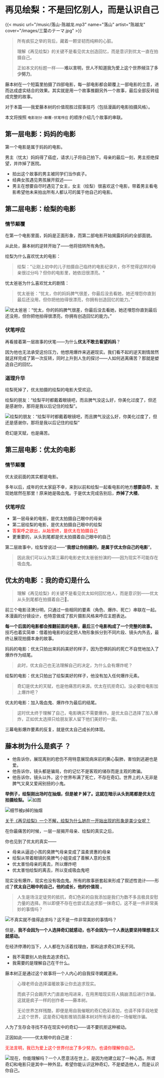 # 再见绘梨：不是回忆别人，而是认识自己


{{< music url="/music/落山-陈越龙.mp3" name="落山" artist="陈越龙" cover="/images/三葉のテーマ.jpg" >}} 

> 所有疯狂之举的背后，藏着一颗坚韧而纯粹的心脏。
> 
>理解《再见绘梨》的关键不是看见优太创造回忆，而是意识到优太一直在拍摄自己。
>
>正如本文的标题一样——**难以言明，世人不知道我为爱上这个世界倾注了多少努力**。

藤本树在一个短篇里拍摄了四部电影，每一部电影都会颠覆上一部电影的立意，进而达成虚实结合的效果。其实就是用一个故事推翻另外一个故事，最后全部反转组成完整的故事。

对于本篇——我爱藤本树的价值观胜过叙事技巧（包括漫画的电影拍摄风格）。

本文将按照 `电影划分-颠覆-伏笔呼应` 的顺序介绍几个故事的串联。

## 第一层电影：妈妈的电影

第一个电影是属于妈妈的电影。

男主（忧太）妈妈得了癌症，请求儿子将自己拍下。母亲的最后一刻，男主拒绝探望，并炸掉了医院。

- 拍出这个故事的男主被同学们当作疯子。
- 经典女孩遇见男孩展开叙述——
- 男主在想要自尽时遇见了女主，女主（绘梨）很喜欢这个电影，带着男主看电影希望他未来拍出所有人都认可的属于他自己的电影。

## 第二层电影：绘梨的电影

### 情节颠覆

在第一个电影里面，妈妈是正面形象，而第二部电影开始揭露妈妈的全部面貌。

从此处，藤本树的逆转开始了——他将扭转所有角色。

绘梨为什么喜欢忧太的电影：

> 绘梨："让刚上初中的儿子拍摄自己临终的电影纪录片，你不觉得这样的母亲很过分吗？但你的电影里，她依旧很漂亮。"

忧太爸爸为什么喜欢忧太的剧情：

> 忧太爸爸：“忧太，你的妈妈脾气很差，你最后没去看她，她还埋怨你直到最后还没用，但你把他拍得很漂亮，你拥有创造回忆的能力。”

![忧太爸爸：“忧太，你的妈妈脾气很差，你最后没去看她，她还埋怨你直到最后还没用，但你把他拍得很漂亮，你拥有创造回忆的能力。”](/img/再见绘梨.zh-cn-20240523115422923.webp)

### 伏笔呼应

再看接着第一层故事的伏笔——为什么**优太不敢去看望妈妈**？

因为他也无法承受这份压力，他想用爆炸来逃避现实。我们看不起的逆天剧情居然就这样完成了第一次反转，同时上升到人生的探讨——人如何逃离痛苦？那就是塑造自己的回忆。

### 道理升华

绘梨死掉了，优太拍摄的绘梨的电影大受欢迎。

绘梨的朋友：“绘梨平时都戴着眼镜吧，而且脾气没这么好，你美化过度了，但还是感谢你，那将是我以后记住的绘梨”。

![绘梨的朋友：“绘梨平时都戴着眼镜吧，而且脾气没这么好，你美化过度了，但还是感谢你，那将是我以后记住的绘梨”](/img/再见绘梨.zh-cn-20240523115442574.webp)

奇幻是天赋，也是痛苦。
## 第三层电影：优太的电影

### 情节颠覆

优太说前面的其实都是电影。

多年以后，成年的优太家庭不幸，来到以前和绘梨一起看电影的地方**想要自尽**，发现她居然在那里！原来她是吸血鬼。于是优太完成告别后，**炸掉了大楼**。

### 伏笔呼应

- 第一层母亲的电影，是优太拍摄自己眼中的母亲
- 第二层绘梨的电影，是优太拍摄自己眼中的绘梨
- <font color="#ff0000">答案呼之欲出，从始至终，是优太在拍摄自己</font>
- 更重要的，从头到尾都是优太拍摄着自己眼中的自己

第二层故事中，绘梨曾说过——“**我想让你拍摄的，是属于优太你自己的电影**”。

> 因此我们可以认为第三幕的电影史优太爸爸扮演的——因为现实不可能存在吸血鬼。

## 优太的电影 ：我的奇幻是什么

> 理解《再见绘梨》的关键不是看见优太如何回忆他人，而是意识到——优太从头到尾都在拍摄着自己🤧。

前三个电影泾渭分明，只通过一些相同的要素（角色、爆炸、死亡）串联在一起。本漫画的分镜设计，也特意做成了胶片摄影风格来呼应主题表达。

**每一个后面的电影都会推翻前面的电影，最后三个电影构成了一个完整的故事。** 技巧也着实简单：借着拍电影的设定把人物形象拆分到不同片段、镜头内外去，最终让展现拍摄本身的故事。

妈妈的电影：优太只拍出来妈妈美好的样子，因为恐惧妈妈的死亡不自觉地加入了爆炸作为结尾。

> 此时，优太自己也无法理解自己的决定，为什么会有爆炸呢？

绘梨的电影：优太只拍出了绘梨美好的样子，他没有加入任何爆炸元素。

> 奇幻是优太的天赋，也是他痛苦的来源。优太在抗拒奇幻。没必要给电影加上爆炸吧？

优太的电影：加入吸血鬼、爆炸作为最后的结尾。

> 这时优太终于理解了自己，电影确实不需要爆炸。是优太自己选择了加入爆炸，正如优太选择只给朋友家人留下他们美好的一面。

三幕电影爆炸要素的反复，就是优太自己成长的体现。

## 藤本树为什么是疯子 ？

- 他告诉你，展现离别的悲伤不用特意展现病床前的撕心裂肺，害怕到逃避也是爱。
- 他告诉你，镜头都是骗局，你的记忆不是客观的储存而是主观的欺骗。
- 他告诉你，镜头以外，这个世界布满了死亡，不存在奇幻。世界上的人无非是脾气又臭又爱闹别扭的小鬼。

**举例子，绘梨刚出场时在抽烟，但是被 P 掉了。这就在暗示从头到尾都是优太在拍摄绘梨。**
![如图](/img/再见绘梨.zh-cn-20250519155833983.webp)

![细节被p掉的抽烟](/img/再见绘梨.zh-cn-20250519155837196.webp)

[关于《再见绘梨》一个不解，绘梨为什么她在一开始出现的形象是美少女呢？](https://www.zhihu.com/question/3595119122/answer/49329014862 )

在你最痛苦的时候，一层一层揭开母亲、绘梨的真实之后，

你也见到了优太的真实——

- 母亲从逼迫小孩的臭脾气母亲变成了温柔贤惠的母亲
-  绘梨从带着眼镜的臭脾气小姐变成了善解人意的女孩
- 优太害怕母亲的离去，所以爆炸吧
- 优太害怕绘梨的离去，所以变成吸血鬼吧

现实没有爆炸，现实也没有吸血鬼。所有的故事嵌套起来形成了叙述性诡计——形成了**优太自己眼中的自己，他的成长，他的价值观** 。

> 人生是场注定徒劳的抵抗，奇幻色彩的自我添加是我们为数不多且极具安慰力量的选择。所以即便不存在也尝试去追求那一抹奇幻，这不是一件非常美妙的事情吗？

![不真实就不值得追求吗？这不是一件非常美妙的事情吗？](/img/再见绘梨.zh-cn-20240523115506321.webp)

但是，**我不会因为一个人选择奇幻就感动，也不会因为一个人表达要坚持理想主义就感动。** 

在经济停滞的当下，人人都在为活着找理由，那和追求奇幻并无不同。

- 我不需要别人劝我去追求奇幻。
- 我需要的是理解自己在干什么。

藤本树正是通过这个故事将一个人内心的自我探寻娓娓道来。

> 心理老师会选择温暖故事让你去追求现实。
> 
> 而疯子只会踢开大门直直地闯进来，在用黑暗现实将人搞崩溃后进行诈骗，这就是疯子一样的创作者——藤本树。
> 
> 无论世界怎样残酷，即便是用自我催眠的奇幻色彩添加，也请不择手段地爱上这个世界，这是奇幻电影推销员藤本树对所有读者的一场催眠诈骗。

人为了生存会寻找不存在现实中的奇幻——请不要抗拒这种被动。

正因如此———优太眼中的自己是：

<font color="#ff0000">无法言明，我已为爱上这个世界付出了多少努力。也请你理解你自己。</font>

![现在，你能理解吗？一个人愿意活在世上，是因为他建立起了一种心态。所谓奇幻和电影只是其中一种外显。希望你能认识这种奇幻，不是塑造他人，而是认识你自己。](/img/再见绘梨.zh-cn-20240523115526326.webp)


